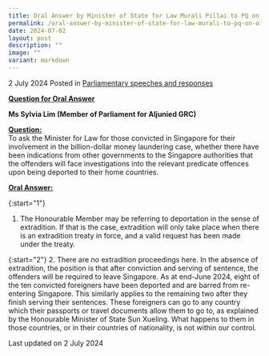 ```yaml
---
title: Oral Answer by Minister of State for Law Murali Pillai to PQ on Offenders Extradited for Money Laundering
permalink: /oral-answer-by-minister-of-state-for-law-murali-to-pq-on-offenders-extradited-for-money-laundering/
date: 2024-07-02
layout: post
description: ""
image: ""
variant: markdown
---
```

2 July 2024 Posted in [Parliamentary speeches and responses](/news/parliamentary-speeches) 

<b><u>Question for Oral Answer</u></b>

<b>Ms Sylvia Lim (Member of Parliament for Aljunied GRC)</b>

<b><u>Question:</u></b>
<br>To ask the Minister for Law for those convicted in Singapore for their involvement in the billion-dollar money laundering case, whether there have been indications from other governments to the Singapore authorities that the offenders will face investigations into the relevant predicate offences upon being deported to their home countries.

<b><u>Oral Answer:</u></b>

{:start="1"}
1.	The Honourable Member may be referring to deportation in the sense of extradition. If that is the case, extradition will only take place when there is an extradition treaty in force, and a valid request has been made under the treaty.

{:start="2"}
2. There are no extradition proceedings here. In the absence of extradition, the position is that after conviction and serving of sentence, the offenders will be required to leave Singapore. As at end-June 2024, eight of the ten convicted foreigners have been deported and are barred from re-entering Singapore. This similarly applies to the remaining two after they finish serving their sentences. These foreigners can go to any country which their passports or travel documents allow them to go to, as explained by the Honourable Minister of State Sun Xueling. What happens to them in those countries, or in their countries of nationality, is not within our control.


<p class="right-side-updated">Last updated on 2 July 2024</p>
